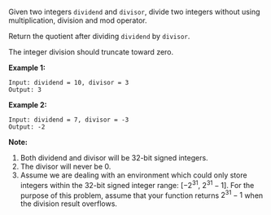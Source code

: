 Given two integers `dividend` and `divisor`, divide two integers without using multiplication, division and mod operator.

Return the quotient after dividing `dividend` by `divisor`.

The integer division should truncate toward zero.

**Example 1:**
```
Input: dividend = 10, divisor = 3
Output: 3
```
**Example 2:**
```
Input: dividend = 7, divisor = -3
Output: -2
```
**Note:**

1. Both dividend and divisor will be 32-bit signed integers.
2. The divisor will never be 0.
3. Assume we are dealing with an environment which could only store integers within the 32-bit signed integer range: [$−2^31$,  $2^31 − 1$]. For the purpose of this problem, assume that your function returns $2^31 − 1$ when the division result overflows.
